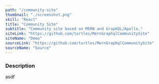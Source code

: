 ```yaml
---
path: "/community-site"
thumbnail: "./screenshot.png"
skill: "React"
title: "Community Site"
subtitle: "Community site based on MERN and GraphQL/Apollo."
siteLink: "https://github.com/turtles/MernGraphqlCommunitySite"
siteName: "Demo"
sourceLink: "https://github.com/turtles/MernGraphqlCommunitySite"
sourceName: "Source"
---
```


### Description

asdf
